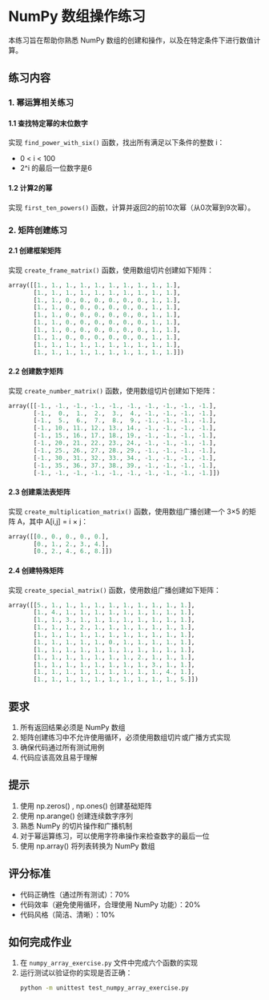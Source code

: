 # NumPy 数组操作练习

本练习旨在帮助你熟悉 NumPy 数组的创建和操作，以及在特定条件下进行数值计算。

## 练习内容

### 1. 幂运算相关练习

#### 1.1 查找特定幂的末位数字
实现 `find_power_with_six()` 函数，找出所有满足以下条件的整数 i：
- 0 < i < 100
- 2^i 的最后一位数字是6

#### 1.2 计算2的幂
实现 `first_ten_powers()` 函数，计算并返回2的前10次幂（从0次幂到9次幂）。

### 2. 矩阵创建练习

#### 2.1 创建框架矩阵
实现 `create_frame_matrix()` 函数，使用数组切片创建如下矩阵：
```python
array([[1., 1., 1., 1., 1., 1., 1., 1., 1., 1.],
       [1., 1., 1., 1., 1., 1., 1., 1., 1., 1.],
       [1., 1., 0., 0., 0., 0., 0., 0., 1., 1.],
       [1., 1., 0., 0., 0., 0., 0., 0., 1., 1.],
       [1., 1., 0., 0., 0., 0., 0., 0., 1., 1.],
       [1., 1., 0., 0., 0., 0., 0., 0., 1., 1.],
       [1., 1., 0., 0., 0., 0., 0., 0., 1., 1.],
       [1., 1., 0., 0., 0., 0., 0., 0., 1., 1.],
       [1., 1., 1., 1., 1., 1., 1., 1., 1., 1.],
       [1., 1., 1., 1., 1., 1., 1., 1., 1., 1.]])
```
#### 2.2 创建数字矩阵
实现 `create_number_matrix()` 函数，使用数组切片创建如下矩阵：
```python
array([[-1., -1., -1., -1., -1., -1., -1., -1., -1., -1.],
       [-1.,  0.,  1.,  2.,  3.,  4., -1., -1., -1., -1.],
       [-1.,  5.,  6.,  7.,  8.,  9., -1., -1., -1., -1.],
       [-1., 10., 11., 12., 13., 14., -1., -1., -1., -1.],
       [-1., 15., 16., 17., 18., 19., -1., -1., -1., -1.],
       [-1., 20., 21., 22., 23., 24., -1., -1., -1., -1.],
       [-1., 25., 26., 27., 28., 29., -1., -1., -1., -1.],
       [-1., 30., 31., 32., 33., 34., -1., -1., -1., -1.],
       [-1., 35., 36., 37., 38., 39., -1., -1., -1., -1.],
       [-1., -1., -1., -1., -1., -1., -1., -1., -1., -1.]])
```

#### 2.3 创建乘法表矩阵
实现 `create_multiplication_matrix()` 函数，使用数组广播创建一个 3×5 的矩阵 A，其中 A[i,j] = i × j：

```python
array([[0., 0., 0., 0., 0.],
       [0., 1., 2., 3., 4.],
       [0., 2., 4., 6., 8.]])
 ```
 #### 2.4 创建特殊矩阵
实现 `create_special_matrix()` 函数，使用数组广播创建如下矩阵：

```python
array([[5., 1., 1., 1., 1., 1., 1., 1., 1., 1., 1.],
       [1., 4., 1., 1., 1., 1., 1., 1., 1., 1., 1.],
       [1., 1., 3., 1., 1., 1., 1., 1., 1., 1., 1.],
       [1., 1., 1., 2., 1., 1., 1., 1., 1., 1., 1.],
       [1., 1., 1., 1., 1., 1., 1., 1., 1., 1., 1.],
       [1., 1., 1., 1., 1., 0., 1., 1., 1., 1., 1.],
       [1., 1., 1., 1., 1., 1., 1., 1., 1., 1., 1.],
       [1., 1., 1., 1., 1., 1., 1., 2., 1., 1., 1.],
       [1., 1., 1., 1., 1., 1., 1., 1., 3., 1., 1.],
       [1., 1., 1., 1., 1., 1., 1., 1., 1., 4., 1.],
       [1., 1., 1., 1., 1., 1., 1., 1., 1., 1., 5.]])
 ```

## 要求
1. 所有返回结果必须是 NumPy 数组
2. 矩阵创建练习中不允许使用循环，必须使用数组切片或广播方式实现
3. 确保代码通过所有测试用例
4. 代码应该高效且易于理解
## 提示
1. 使用 np.zeros() , np.ones() 创建基础矩阵
2. 使用 np.arange() 创建连续数字序列
3. 熟悉 NumPy 的切片操作和广播机制
4. 对于幂运算练习，可以使用字符串操作来检查数字的最后一位
5. 使用 np.array() 将列表转换为 NumPy 数组
## 评分标准
- 代码正确性（通过所有测试）：70%
- 代码效率（避免使用循环，合理使用 NumPy 功能）：20%
- 代码风格（简洁、清晰）：10%


## 如何完成作业
1. 在 `numpy_array_exercise.py` 文件中完成六个函数的实现
2. 运行测试以验证你的实现是否正确：
   ```bash
   python -m unittest test_numpy_array_exercise.py
   ```
